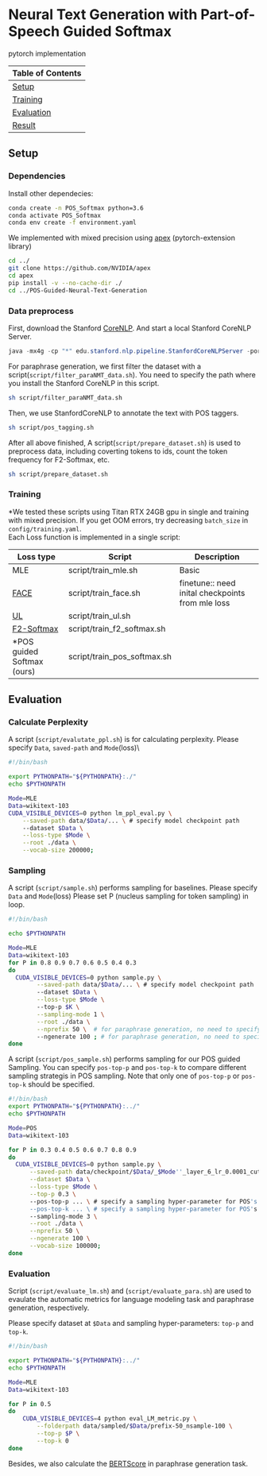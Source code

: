 


# Neural Text Generation with Part-of-Speech Guided Softmax


pytorch implementation

| Table of Contents |
|-|
| [Setup](#setup)|
| [Training](#training)|
| [Evaluation](#evaluation)|
| [Result](#result)|


## Setup
### Dependencies

Install other dependecies:
```bash
conda create -n POS_Softmax python=3.6
conda activate POS_Softmax
conda env create -f environment.yaml
```

We implemented with mixed precision using [apex](https://github.com/NVIDIA/apex) (pytorch-extension library)

```bash
cd ../
git clone https://github.com/NVIDIA/apex
cd apex
pip install -v --no-cache-dir ./
cd ../POS-Guided-Neural-Text-Generation
```


### Data preprocess

First, download the Stanford [CoreNLP](http://nlp.stanford.edu/software/stanford-corenlp-full-2018-02-27.zip). And start a local Stanford CoreNLP Server.
```java
java -mx4g -cp "*" edu.stanford.nlp.pipeline.StanfordCoreNLPServer -port 9876 -timeout 15000
```
For paraphrase generation, we first filter the dataset with a script(`script/filter_paraNMT_data.sh`). You need to specify the path where you install the Stanford CoreNLP in this script.
```bash
sh script/filter_paraNMT_data.sh
```

Then, we use StanfordCoreNLP to annotate the text with POS taggers.
```bash
sh script/pos_tagging.sh
```

After all above finished, A script(`script/prepare_dataset.sh`) is used to preprocess data, including coverting tokens to ids, count the token frequency for F2-Softmax, etc.

```bash
sh script/prepare_dataset.sh
```


### Training 

\*We tested these scripts using Titan RTX 24GB gpu in single and training with mixed precision.
If you get OOM errors, try decreasing ```batch_size``` in `config/training.yaml`.\
Each Loss function is implemented in a single script:

| Loss type                                                 | Script      | Description                                                  |
| ------------------------------------------------------------ | ----------- | ------------------------------------------------------------ |
| MLE                                                         | script/train_mle.sh       | Basic |
| [FACE](<https://arxiv.org/pdf/1902.09191.pdf>) | script/train_face.sh       | finetune:: need inital checkpoints from mle loss                                                              |
| [UL](<https://arxiv.org/pdf/1908.04319.pdf>)| script/train_ul.sh     | |
| [F2-Softmax](<https://arxiv.org/pdf/2009.09417.pdf>)  | script/train_f2_softmax.sh |  |
| \*POS guided Softmax (ours) | script/train_pos_softmax.sh |  |





## Evaluation
### Calculate Perplexity
A script (`script/evalutate_ppl.sh`) is for calculating perplexity.
Please specify `Data`, `saved-path` and `Mode`(loss)\

```bash
#!/bin/bash

export PYTHONPATH="${PYTHONPATH}:./"
echo $PYTHONPATH

Mode=MLE
Data=wikitext-103
CUDA_VISIBLE_DEVICES=0 python lm_ppl_eval.py \
    --saved-path data/$Data/... \ # specify model checkpoint path
    --dataset $Data \
    --loss-type $Mode \
    --root ./data \
    --vocab-size 200000;
```

### Sampling
A script (`script/sample.sh`) performs sampling for baselines.
Please specify `Data` and `Mode`(loss)
Please set P (nucleus sampling for token sampling) in loop.

```bash
#!/bin/bash

echo $PYTHONPATH

Mode=MLE
Data=wikitext-103
for P in 0.8 0.9 0.7 0.6 0.5 0.4 0.3
do
  CUDA_VISIBLE_DEVICES=0 python sample.py \
        --saved-path data/$Data/... \ # specify model checkpoint path
        --dataset $Data \
        --loss-type $Mode \ 
        --top-p $K \
        --sampling-mode 1 \
        --root ./data \
        --nprefix 50 \  # for paraphrase generation, no need to specify this argument
        --ngenerate 100 ; # for paraphrase generation, no need to specify this argument
done
```

A script (`script/pos_sample.sh`) performs sampling for our POS guided Sampling. You can specify `pos-top-p` and `pos-top-k` to compare different sampling strategis in POS sampling. Note that only one of `pos-top-p` or `pos-top-k` should be specified.

```bash
#!/bin/bash
export PYTHONPATH="${PYTHONPATH}:../"
echo $PYTHONPATH

Mode=POS
Data=wikitext-103

for P in 0.3 0.4 0.5 0.6 0.7 0.8 0.9
do
  CUDA_VISIBLE_DEVICES=0 python sample.py \
      --saved-path data/checkpoint/$Data/_$Mode''_layer_6_lr_0.0001_cutoffs_17_core_epoch_8 \
      --dataset $Data \
      --loss-type $Mode \
      --top-p 0.3 \ 
      --pos-top-p ... \ # specify a sampling hyper-parameter for POS's nucleus sampling
      --pos-top-k ... \ # specify a sampling hyper-parameter for POS's top-k sampling. Note that only one of --pos-top-p or --pos-top-k should be specified.
      --sampling-mode 3 \
      --root ./data \
      --nprefix 50 \
      --ngenerate 100 \
      --vocab-size 100000;
done

```
### Evaluation

Script (`script/evaluate_lm.sh`) and (`script/evaluate_para.sh`) are used to evaulate the automatic metrics for language modeling task and paraphrase generation, respectively.

Please specify dataset at ```$Data``` and sampling hyper-parameters: ```top-p``` and ```top-k```.

```bash
#!/bin/bash

export PYTHONPATH="${PYTHONPATH}:../"
echo $PYTHONPATH

Mode=MLE
Data=wikitext-103

for P in 0.5
do
    CUDA_VISIBLE_DEVICES=4 python eval_LM_metric.py \
        --folderpath data/sampled/$Data/prefix-50_nsample-100 \
        --top-p $P \
        --top-k 0
done
```

Besides, we also calculate the [BERTScore](https://github.com/Tiiiger/bert_score) in paraphrase generation task.